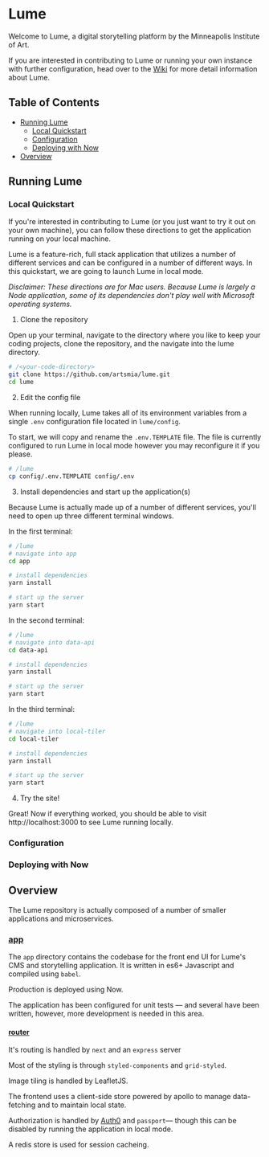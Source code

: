 # Lume

Welcome to Lume, a digital storytelling platform by the Minneapolis Institute of Art.

If you are interested in contributing to Lume or running your own instance with further configuration, head over to the [Wiki](/wiki) for more detail information about Lume.

## Table of Contents

- [Running Lume](#running-lume)
  - [Local Quickstart](#local-quickstart)
  - [Configuration](#configuration)
  - [Deploying with Now](#deploying-with-now)
- [Overview](#overview)

## Running Lume



### Local Quickstart

If you're interested in contributing to Lume (or you just want to try it out on your own machine), you can follow these directions to get the application running on your local machine.

Lume is a feature-rich, full stack application that utilizes a number of different services and can be configured in a number of different ways. In this quickstart, we are going to launch Lume in local mode.


*Disclaimer: These directions are for Mac users. Because Lume is largely a Node application, some of its dependencies don't play well with Microsoft operating systems.*


1. Clone the repository

Open up your terminal, navigate to the directory where you like to keep your coding projects, clone the repository, and the navigate into the lume directory.

```bash
# /<your-code-directory>
git clone https://github.com/artsmia/lume.git
cd lume

```

2. Edit the config file

When running locally, Lume takes all of its environment variables from a single `.env` configuration file located in `lume/config`.

To start, we will copy and rename the `.env.TEMPLATE` file. The file is currently configured to run Lume in local mode however you may reconfigure it if you please.

```bash
# /lume
cp config/.env.TEMPLATE config/.env
```


3. Install dependencies and start up the application(s)

Because Lume is actually made up of a number of different services, you'll need to open up three different terminal windows.

In the first terminal:

```bash
# /lume
# navigate into app
cd app

# install dependencies
yarn install

# start up the server
yarn start
```

In the second terminal:

```bash
# /lume
# navigate into data-api
cd data-api

# install dependencies
yarn install

# start up the server
yarn start
```

In the third terminal:

```bash
# /lume
# navigate into local-tiler
cd local-tiler

# install dependencies
yarn install

# start up the server
yarn start
```

4. Try the site!

Great! Now if everything worked, you should be able to visit http://localhost:3000 to see Lume running locally.

### Configuration

### Deploying with Now

## Overview

The Lume repository is actually composed of a number of smaller applications and microservices.

### [app](/app)

The `app` directory contains the codebase for the front end UI for Lume's CMS and storytelling application. It is written in es6+ Javascript and compiled using `babel`.

Production is deployed using Now.

The application has been configured for unit tests –– and several have been written, however, more development is needed in this area.

#### [router](/tree/master/app/router)

It's routing is handled by `next` and an `express` server

Most of the styling is through `styled-components` and `grid-styled`.

Image tiling is handled by LeafletJS.

The frontend uses a client-side store powered by apollo to manage data-fetching and to maintain local state.

Authorization is handled by [Auth0](https://auth0.com) and `passport`–– though this can be disabled by running the application in local mode.

A redis store is used for session cacheing.
